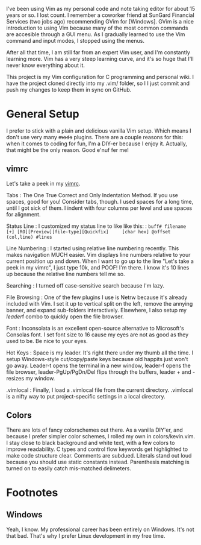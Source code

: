 
I've been using Vim as my personal code and note taking editor for about 15 years or so.  I lost count.  I remember a coworker friend at SunGard Financial Services (two jobs ago) recommending GVim for [Windows]. GVim is a nice introduction to using Vim because many of the most common commands are accesible through a GUI menu. As I gradually learned to use the Vim command and input modes, I stopped using the menus. 

After all that time, I am still far from an expert Vim user, and I'm constantly learning more. Vim has a very steep learning curve, and it's so huge that I'll never know everything about it. 

This project is my Vim configuration for C programming and personal wiki. I have the project cloned directly into my .vim/ folder, so I I just commit and push my changes to keep them in sync on GitHub. 

# General Setup

I prefer to stick with a plain and delicious vanilla Vim setup. Which means I don't use very many ~~mods~~ plugins. There are a couple reasons for this: when it comes to coding for fun, I'm a DIY-er because I enjoy it. Actually, that might be the only reason. Good e'nuf fer me!

## vimrc

Let's take a peek in my [vimrc](.https://github.com/kevinrichey/vim/blob/master/vimrc). 

Tabs
: The One True Correct and Only Indentation Method. If you use spaces, good for you! Consider tabs, though. I used spaces for a long time, until I got sick of them. I indent with four columns per level and use spaces for alignment. 

Status Line
: I customized my status line to like like this:
: `buff# filename [+] [RO][Preview][file-type][Quickfix]     [char hex] @offset (col,line) #lines`

Line Numbering
: I started using relative line numbering recently. This makes navigation MUCH easier. Vim displays line numbers relative to your current position up and down. When I want to go up to the line "Let's take a peek in my vimrc", I just type 10k, and POOF! I'm there. I know it's 10 lines up because the relative line numbers tell me so.

Searching
: I turned off case-sensitive search because I'm lazy.

File Browsing
: One of the few plugins I use is Netrw because it's already included with Vim. I set it up to vertical split on the left, remove the annying banner, and expand sub-folders interactively. Elsewhere, I also setup my *leader*f combo to quickly open the file browser.

Font
: Inconsolata is an excellent open-source alternative to Microsoft's Consolas font. I set font size to 16 cause my eyes are not as good as they used to be. Be nice to your eyes. 

Hot Keys
: Space is my leader. It's right there under my thumb all the time. I setup Windows-style cut/copy/paste keys because old happits just won't go away. Leader-t opens the terminal in a new window, leader-f opens the file browser, leader-PgUp/PgDn/Del flips through the buffers, leader + and - resizes my window.

.vimlocal
: Finally, I load a .vimlocal file from the current directory. .vimlocal is a nifty way to put project-specific settings in a local directory. 

## Colors

There are lots of fancy colorschemes out there. As a vanilla DIY'er, and because I prefer simpler color schemes, I rolled my own in colors/kevin.vim. I stay close to black background and white text, with a few colors to improve readability. C types and control flow keywords get highlighted to make code structure clear. Comments are subdued. Literals stand out loud because you should use static constants instead. Parenthesis matching is turned on to easily catch mis-matched delimeters. 

# Footnotes

## Windows
Yeah, I know. My professional career has been entirely on Windows. It's not that bad. That's why I prefer Linux development in my free time.

